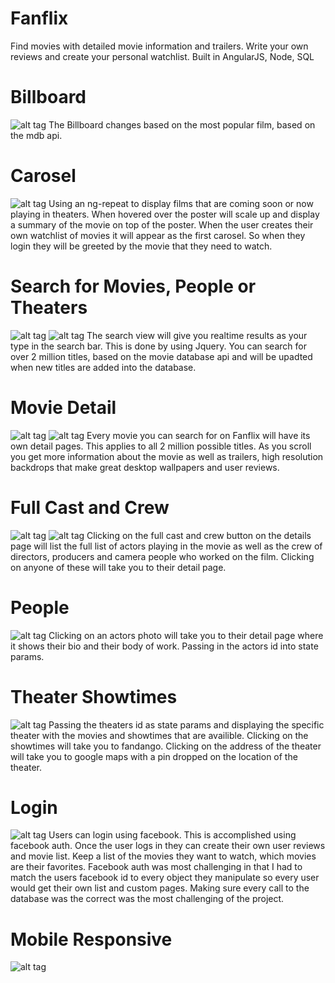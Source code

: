 # Fanflix
Find movies with detailed movie information and trailers. Write your own reviews and create your personal watchlist. Built in AngularJS, Node, SQL

# Billboard
![alt tag](https://github.com/wesleyhuang23/fanflix/blob/master/screenshots/billboard.png?raw=true)
The Billboard changes based on the most popular film, based on the mdb api.

# Carosel
![alt tag](https://github.com/wesleyhuang23/fanflix/blob/master/screenshots/slider.png?raw=true)
Using an ng-repeat to display films that are coming soon or now playing in theaters. When hovered over the poster will scale up and display a summary of the movie on top of the poster. When the user creates their own watchlist of movies it will appear as the first carosel. So when they login they will be greeted by the movie that they need to watch.

# Search for Movies, People or Theaters
![alt tag](https://github.com/wesleyhuang23/fanflix/blob/master/screenshots/search.png?raw=true)
![alt tag](https://github.com/wesleyhuang23/fanflix/blob/master/screenshots/theater-search.png?raw=true)
The search view will give you realtime results as your type in the search bar. This is done by using Jquery. You can search for over 2 million titles, based on the movie database api and will be upadted when new titles are added into the database.

# Movie Detail
![alt tag](https://github.com/wesleyhuang23/fanflix/blob/master/screenshots/details.png?raw=true)
![alt tag](https://github.com/wesleyhuang23/fanflix/blob/master/screenshots/lead%20cast%20and%20trailer.png?raw=true)
Every movie you can search for on Fanflix will have its own detail pages. This applies to all 2 million possible titles. As you scroll you get more information about the movie as well as trailers, high resolution backdrops that make great desktop wallpapers and user reviews.

# Full Cast and Crew
![alt tag](https://github.com/wesleyhuang23/fanflix/blob/master/screenshots/fullcast.png?raw=true)
![alt tag](https://github.com/wesleyhuang23/fanflix/blob/master/screenshots/crew.png?raw=true)
Clicking on the full cast and crew button on the details page will list the full list of actors playing in the movie as well as the crew of directors, producers and camera people who worked on the film. Clicking on anyone of these will take you to their detail page.

# People
![alt tag](https://github.com/wesleyhuang23/fanflix/blob/master/screenshots/person2.png?raw=true)
Clicking on an actors photo will take you to their detail page where it shows their bio and their body of work. Passing in the actors id into state params.

# Theater Showtimes
![alt tag](https://github.com/wesleyhuang23/fanflix/blob/master/screenshots/showtimes.png?raw=true)
Passing the theaters id as state params and displaying the specific theater with the movies and showtimes that are availible. Clicking on the showtimes will take you to fandango. Clicking on the address of the theater will take you to google maps with a pin dropped on the location of the theater.

# Login
![alt tag](https://github.com/wesleyhuang23/fanflix/blob/master/screenshots/login.png?raw=true)
Users can login using facebook. This is accomplished using facebook auth. Once the user logs in they can create their own user reviews and movie list. Keep a list of the movies they want to watch, which movies are their favorites. Facebook auth was most challenging in that I had to match the users facebook id to every object they manipulate so every user would get their own list and custom pages. Making sure every call to the database was the correct was the most challenging of the project. 

# Mobile Responsive
![alt tag](https://github.com/wesleyhuang23/fanflix/blob/master/screenshots/login.png?raw=true)
